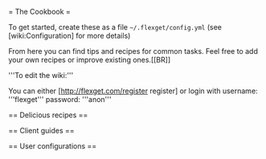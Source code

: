 = The Cookbook =

To get started, create these as a file `~/.flexget/config.yml` (see [wiki:Configuration] for more details)

From here you can find tips and recipes for common tasks.
Feel free to add your own recipes or improve existing ones.[[BR]]

'''To edit the wiki:'''

You can either [http://flexget.com/register register] or login with username: '''flexget''' password: '''anon'''

== Delicious recipes ==

 [wiki:Cookbook/Series Recipes for series]::
 [wiki:Cookbook/Movies Recipes for movies]::
 [wiki:Cookbook/Urlrewrite Recipes for URL rewriting]::
 [wiki:Cookbook/Ebooks Recipes for Ebooks]::
 [wiki:Cookbook/General General recipes]::
 [wiki:Cookbook/Advanced Advanced recipes]::

== Client guides ==

 [wiki:Cookbook/rTorrent Complete working example for rTorrent]::
 [wiki:Cookbook/uTorrent Brief working example for uTorrent]::

== User configurations ==

 [wiki:Cookbook/Users Complete user configurations]::
